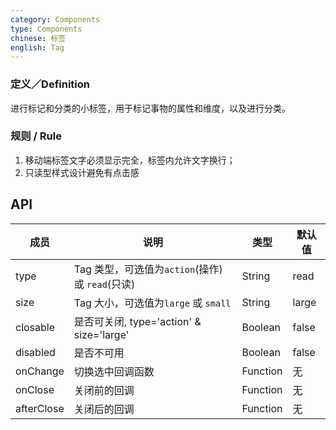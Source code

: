```yaml
---
category: Components
type: Components
chinese: 标签
english: Tag
---
```


### 定义／Definition
进行标记和分类的小标签，用于标记事物的属性和维度，以及进行分类。

### 规则 / Rule
1. 移动端标签文字必须显示完全，标签内允许文字换行；
2. 只读型样式设计避免有点击感



## API

| 成员        | 说明           | 类型      | 默认值       |
|------------|----------------|--------------------|--------------|
| type       | Tag 类型，可选值为`action`(操作)或 `read`(只读)     |   String   |   read  |
| size   |  Tag 大小，可选值为`large` 或 `small`  |   String    |  large  |
| closable	   | 是否可关闭, type='action' & size='large' | Boolean	 | false |
| disabled   | 是否不可用      | Boolean |    false  |
| onChange   | 切换选中回调函数 | Function|   无  |
| onClose    | 关闭前的回调 | Function|   无  |
| afterClose    | 关闭后的回调 | Function|   无  |
